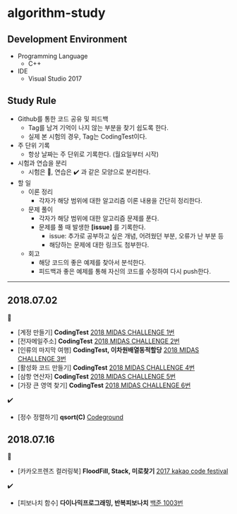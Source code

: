 # algorithm-study

## Development Environment
* Programming Language
    * C++
* IDE
    * Visual Studio 2017

## Study Rule
* Github를 통한 코드 공유 및 피드백
    * Tag를 남겨 기억이 나지 않는 부분을 찾기 쉽도록 한다.    
    * 실제 본 시험의 경우, Tag는 CodingTest이다.
* 주 단위 기록
    * 항상 날짜는 주 단위로 기록한다. (월요일부터 시작)
* 시험과 연습을 분리
    * 시험은 :memo:, 연습은 :heavy_check_mark: 과 같은 모양으로 분리한다.
* 할 일
    * 이론 정리
        * 각자가 해당 범위에 대한 알고리즘 이론 내용을 간단히 정리한다.
    * 문제 풀이
        * 각자가 해당 범위에 대한 알고리즘 문제를 푼다.
        * 문제를 풀 때 발생한 **[issue]** 를 기록한다.
            * issue: 추가로 공부하고 싶은 개념, 어려웠던 부분, 오류가 난 부분 등
            * 해당하는 문제에 대한 링크도 첨부한다.
    * 회고
        * 해당 코드의 좋은 예제를 찾아서 분석한다.
        * 피드백과 좋은 예제를 통해 자신의 코드를 수정하여 다시 push한다.

---

## 2018.07.02
:memo:
* [계정 만들기] __CodingTest__ [2018 MIDAS CHALLENGE 1번](/contents/2018-07-02/midas-challenge/풀이/1번.md)
* [전자메일주소] __CodingTest__ [2018 MIDAS CHALLENGE 2번](/contents/2018-07-02/midas-challenge/풀이/2번.md)
* [인류의 마지막 여행] __CodingTest, 이차원배열동적할당__ [2018 MIDAS CHALLENGE 3번](/contents/2018-07-02/midas-challenge/풀이/3번.md)
* [활성화 코드 만들기] __CodingTest__ [2018 MIDAS CHALLENGE 4번](/contents/2018-07-02/midas-challenge/풀이/4번.md)
* [삼항 연산자] __CodingTest__ [2018 MIDAS CHALLENGE 5번](/contents/2018-07-02/midas-challenge/풀이/5번.md)
* [가장 큰 영역 찾기] __CodingTest__ [2018 MIDAS CHALLENGE 6번](/contents/2018-07-02/midas-challenge/풀이/6번.md)

:heavy_check_mark:
* [정수 정렬하기] __qsort(C)__ [Codeground](/contents/2018-07-02/codeground/2018-07-02/정수-정렬하기.md)

## 2018.07.16
:memo:
* [카카오프렌즈 컬러링북] __FloodFill, Stack, 미로찾기__ [2017 kakao code festival](/contents/2018-07-16/2017-cacao-code-festival/1번.md)

:heavy_check_mark:
* [피보나치 함수] __다이나믹프로그래밍, 반복피보나치__ [백준 1003번](/contents/2018-07-16/backjun/sample.md)

<!--    * 공유 및 피드백
        1. 각자가 푼 문제에 대한 코드를 feature branch를 따서 github에 push한 후 pull request를 날린다.
        2. 상대방의 코드를 확인한 후 GUI(Github page)를 이용하여 피드백을 적는다.
        3. 피드백을 적은 후 해당하는 feature branch를 merge한다. -->
